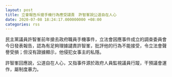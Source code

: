 ```yaml
---
layout: post
title: 立會報告斥搶手機行為應受譴責　許智峯說公道自在人心
date: 2020-07-08 18:24:17.000000000 +08:00
categories: rss
---
```


民主黨議員許智峯前年搶去政府職員手機事件，立法會因應事件成立的調查委員會今日發表報告，認為有足夠理據譴責許智峯，批評他的行為不能接受，令立法會聲譽受損；但沒有證據顯示，他侵犯女事主的私隱。

許智峯回應說，公道自在人心，又指事件源於政府人員監視議員行蹤，干預議會運作，屬制度暴力。
